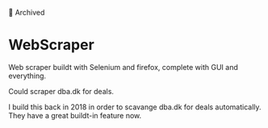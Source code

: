 📁 Archived
# WebScraper
Web scraper buildt with Selenium and firefox, complete with GUI and everything.

Could scraper dba.dk for deals.

I build this back in 2018 in order to scavange dba.dk for deals automatically. They have a great buildt-in feature now.
